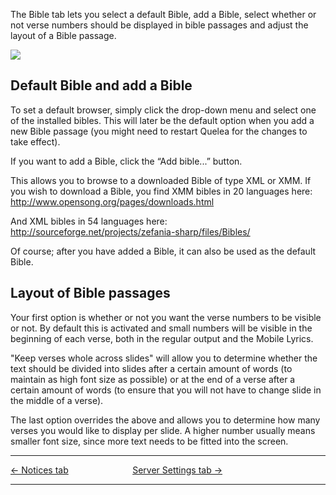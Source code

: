 The Bible tab lets you select a default Bible, add a Bible, select
whether or not verse numbers should be displayed in bible passages and
adjust the layout of a Bible passage.

![](Quelea_manual-e-078.png)

## Default Bible and add a Bible

To set a default browser, simply click the drop-down menu and select one
of the installed bibles. This will later be the default option when you
add a new Bible passage (you might need to restart Quelea for the
changes to take effect).

If you want to add a Bible, click the “Add bible...” button. 

This allows you to browse to a downloaded Bible of type XML or XMM. If you wish to
download a Bible, you find XMM bibles in 20 languages here:
<http://www.opensong.org/pages/downloads.html> 

And XML bibles in 54 languages here:
<http://sourceforge.net/projects/zefania-sharp/files/Bibles/>

Of course; after you have added a Bible, it can also be used as the
default Bible.

## Layout of Bible passages

Your first option is whether or not you want the verse numbers to be
visible or not. By default this is activated and small numbers will be
visible in the beginning of each verse, both in the regular output and
the Mobile Lyrics.

"Keep verses whole across slides" will allow you to determine whether
the text should be divided into slides after a certain amount of words
(to maintain as high font size as possible) or at the end of a verse
after a certain amount of words (to ensure that you will not have to
change slide in the middle of a verse).

The last option overrides the above and allows you to determine how many
verses you would like to display per slide. A higher number usually
means smaller font size, since more text needs to be fitted into the
screen.

-----



[← Notices tab](Notices_tab "Notices tab") &nbsp;&nbsp;&nbsp;&nbsp;&nbsp;&nbsp;&nbsp;&nbsp;&nbsp;&nbsp;&nbsp;&nbsp;&nbsp;&nbsp;&nbsp;&nbsp;&nbsp;&nbsp;&nbsp;&nbsp;&nbsp;&nbsp;&nbsp;&nbsp;
[Server Settings tab →](Server_Settings_tab "Server Settings tab")

---
